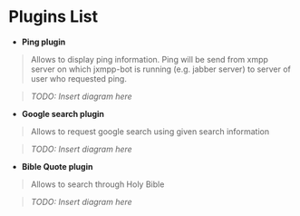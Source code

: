 # Plugins List #


  * **Ping plugin**
> Allows to display ping information. Ping will be send from xmpp server on which jxmpp-bot is running (e.g. jabber server) to server of user who requested ping.

> _TODO: Insert diagram here_

  * **Google search plugin**
> Allows to request google search using given search information

> _TODO: Insert diagram here_

  * **Bible Quote plugin**
> Allows to search through Holy Bible

> _TODO: Insert diagram here_